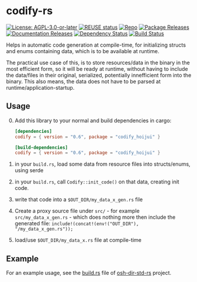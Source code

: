<!--
SPDX-FileCopyrightText: 2022 - 2024 Robin Vobruba <hoijui.quaero@gmail.com>

SPDX-License-Identifier: CC0-1.0
-->

# codify-rs

[![License: AGPL-3.0-or-later](
    https://img.shields.io/badge/License-AGPL--3.0--or--later-blue.svg)](
    LICENSE.txt)
[![REUSE status](
    https://api.reuse.software/badge/github.com/hoijui/codify-rs)](
    https://api.reuse.software/info/github.com/hoijui/codify-rs)
[![Repo](
    https://img.shields.io/badge/GitHub-green?style=flat&label=Repo)](
    https://github.com/hoijui/codify-rs)
[![Package Releases](
    https://img.shields.io/crates/v/codify_hoijui.svg?color=fc8d62&logo=rust)](
    https://crates.io/crates/codify_hoijui)
[![Documentation Releases](
    https://img.shields.io/badge/docs.rs-codify_hoijui-66c2a5?labelColor=555555&logo=docs.rs)](
    https://docs.rs/codify_hoijui)
[![Dependency Status](
    https://deps.rs/repo/github/hoijui/codify-rs/status.svg)](
    https://deps.rs/repo/github/hoijui/codify-rs)
[![Build Status](
    https://github.com/hoijui/codify-rs/workflows/build/badge.svg)](
    https://github.com/hoijui/codify-rs/actions)

Helps in automatic code generation at compile-time,
for initializing structs and enums containing data,
which is to be available at runtime.

The practical use case of this,
is to store resources/data in the binary in the most efficient form,
so it will be ready at runtime,
without having to include the data/files
in their original, serialized, potentially innefficient form
into the binary.
This also means, the data does not have to be parsed
at runtime/application-startup.

## Usage

0. Add this library to your normal and build dependencies in cargo:

    ```toml
    [dependencies]
    codify = { version = "0.6", package = "codify_hoijui" }

    [build-dependencies]
    codify = { version = "0.6", package = "codify_hoijui" }
    ```

1. in your `build.rs`, load some data from resource files
    into structs/enums, using serde
2. in your `build.rs`, call `Codify::init_code()` on that data,
    creating init code.
3. write that code into a `$OUT_DIR/my_data_x_gen.rs` file
4. Create a proxy source file under `src/` -
    for example `src/my_data_x_gen.rs` -
    which does nothing more then include the generated file:
    `include!(concat!(env!("OUT_DIR"), "/my_data_x_gen.rs"));`
5. load/use `$OUT_DIR/my_data_x.rs` file at compile-time

## Example

For an example usage,
see the [build.rs](
https://github.com/hoijui/osh-dir-std-rs/blob/master/build.rs)
file of [osh-dir-std-rs](
https://github.com/hoijui/osh-dir-std-rs/) project.
